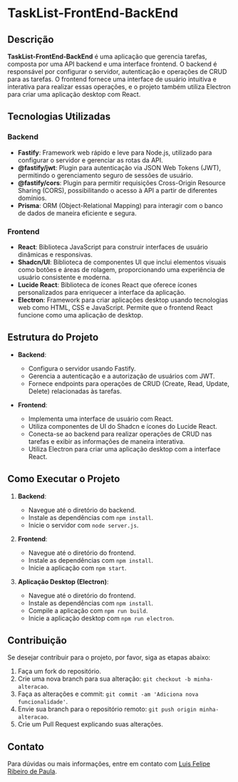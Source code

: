 # TaskList-FrontEnd-BackEnd

## Descrição

**TaskList-FrontEnd-BackEnd** é uma aplicação que gerencia tarefas, composta por uma API backend e uma interface frontend. O backend é responsável por configurar o servidor, autenticação e operações de CRUD para as tarefas. O frontend fornece uma interface de usuário intuitiva e interativa para realizar essas operações, e o projeto também utiliza Electron para criar uma aplicação desktop com React.

## Tecnologias Utilizadas

### Backend

- **Fastify**: Framework web rápido e leve para Node.js, utilizado para configurar o servidor e gerenciar as rotas da API.
- **@fastify/jwt**: Plugin para autenticação via JSON Web Tokens (JWT), permitindo o gerenciamento seguro de sessões de usuário.
- **@fastify/cors**: Plugin para permitir requisições Cross-Origin Resource Sharing (CORS), possibilitando o acesso à API a partir de diferentes domínios.
- **Prisma**: ORM (Object-Relational Mapping) para interagir com o banco de dados de maneira eficiente e segura.

### Frontend

- **React**: Biblioteca JavaScript para construir interfaces de usuário dinâmicas e responsivas.
- **Shadcn/UI**: Biblioteca de componentes UI que inclui elementos visuais como botões e áreas de rolagem, proporcionando uma experiência de usuário consistente e moderna.
- **Lucide React**: Biblioteca de ícones React que oferece ícones personalizados para enriquecer a interface da aplicação.
- **Electron**: Framework para criar aplicações desktop usando tecnologias web como HTML, CSS e JavaScript. Permite que o frontend React funcione como uma aplicação de desktop.

## Estrutura do Projeto

- **Backend**:

  - Configura o servidor usando Fastify.
  - Gerencia a autenticação e a autorização de usuários com JWT.
  - Fornece endpoints para operações de CRUD (Create, Read, Update, Delete) relacionadas às tarefas.

- **Frontend**:
  - Implementa uma interface de usuário com React.
  - Utiliza componentes de UI do Shadcn e ícones do Lucide React.
  - Conecta-se ao backend para realizar operações de CRUD nas tarefas e exibir as informações de maneira interativa.
  - Utiliza Electron para criar uma aplicação desktop com a interface React.

## Como Executar o Projeto

1. **Backend**:

   - Navegue até o diretório do backend.
   - Instale as dependências com `npm install`.
   - Inicie o servidor com `node server.js`.

2. **Frontend**:

   - Navegue até o diretório do frontend.
   - Instale as dependências com `npm install`.
   - Inicie a aplicação com `npm start`.

3. **Aplicação Desktop (Electron)**:
   - Navegue até o diretório do frontend.
   - Instale as dependências com `npm install`.
   - Compile a aplicação com `npm run build`.
   - Inicie a aplicação desktop com `npm run electron`.

## Contribuição

Se desejar contribuir para o projeto, por favor, siga as etapas abaixo:

1. Faça um fork do repositório.
2. Crie uma nova branch para sua alteração: `git checkout -b minha-alteracao`.
3. Faça as alterações e commit: `git commit -am 'Adiciona nova funcionalidade'`.
4. Envie sua branch para o repositório remoto: `git push origin minha-alteracao`.
5. Crie um Pull Request explicando suas alterações.

## Contato

Para dúvidas ou mais informações, entre em contato com [Luis Felipe Ribeiro de Paula](mailto:fefedias2005@gmail.com).
